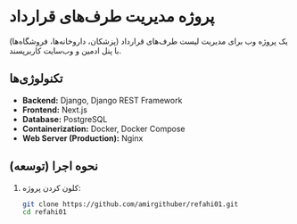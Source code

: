 # پروژه مدیریت طرف‌های قرارداد

یک پروژه وب برای مدیریت لیست طرف‌های قرارداد (پزشکان، داروخانه‌ها، فروشگاه‌ها) با پنل ادمین و وب‌سایت کاربرپسند.

## تکنولوژی‌ها

- **Backend:** Django, Django REST Framework
- **Frontend:** Next.js
- **Database:** PostgreSQL
- **Containerization:** Docker, Docker Compose
- **Web Server (Production):** Nginx

## نحوه اجرا (توسعه)

1. کلون کردن پروژه:
   ```bash
   git clone https://github.com/amirgithuber/refahi01.git
   cd refahi01